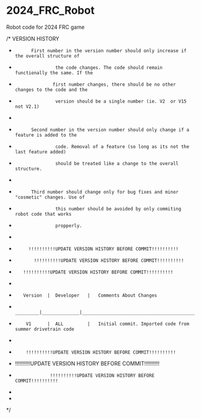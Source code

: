 # 2024_FRC_Robot
Robot code for 2024 FRC game




/*     VERSION HISTORY
*           First number in the version number should only increase if the overall structure of
*                    the code changes. The code should remain functionally the same. If the
*                   first number changes, there should be no other changes to the code and the
*                    version should be a single number (ie. V2  or V15       not V2.1)
*
*           Second number in the version number should only change if a feature is added to the
*                    code. Removal of a feature (so long as its not the last feature added)
*                    should be treated like a change to the overall structure.
*
*           Third number should change only for bug fixes and minor "cosmetic" changes. Use of
*                    this number should be avoided by only commiting robot code that works
*                    propperly.
*
*          !!!!!!!!!!UPDATE VERSION HISTORY BEFORE COMMIT!!!!!!!!!!
*            !!!!!!!!!!UPDATE VERSION HISTORY BEFORE COMMIT!!!!!!!!!!
*        !!!!!!!!!!UPDATE VERSION HISTORY BEFORE COMMIT!!!!!!!!!!
*
*        Version  |  Developer   |   Comments About Changes
*        _________|______________|___________________________________________________________________________________________________________
*         V1      |  ALL         |   Initial commit. Imported code from summer drivetrain code
*
*         !!!!!!!!!!UPDATE VERSION HISTORY BEFORE COMMIT!!!!!!!!!!
*    !!!!!!!!!!UPDATE VERSION HISTORY BEFORE COMMIT!!!!!!!!!!
*                  !!!!!!!!!!UPDATE VERSION HISTORY BEFORE COMMIT!!!!!!!!!!
*
*
*/